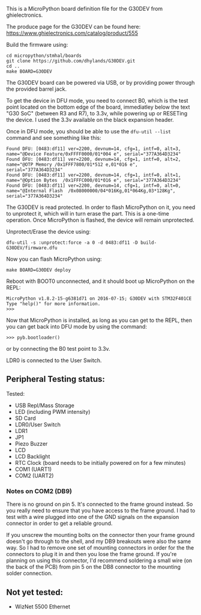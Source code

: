 This is a MicroPython board definition file for the G30DEV from ghielectronics.

The produce page for the G30DEV can be found here: https://www.ghielectronics.com/catalog/product/555

Build the firmware using:
```
cd micropython/stmhal/boards
git clone https://github.com/dhylands/G30DEV.git
cd ..
make BOARD=G30DEV
```

The G30DEV board can be powered via USB, or by providing power through the
provided barrel jack.

To get the device in DFU mode, you need to connect B0, which is the test
point located on the bottom edge of the board, immediatley below the text "G30 SoC"
(between R3 and R7), to 3.3v, while powering up or RESETing the device. I used
the 3.3v available on the black expansion header.

Once in DFU mode, you should be able to use the ```dfu-util --list``` command and see
something like this:
```
Found DFU: [0483:df11] ver=2200, devnum=14, cfg=1, intf=0, alt=3, name="@Device Feature/0xFFFF0000/01*004 e", serial="377A364D3234"
Found DFU: [0483:df11] ver=2200, devnum=14, cfg=1, intf=0, alt=2, name="@OTP Memory /0x1FFF7800/01*512 e,01*016 e", serial="377A364D3234"
Found DFU: [0483:df11] ver=2200, devnum=14, cfg=1, intf=0, alt=1, name="@Option Bytes  /0x1FFFC000/01*016 e", serial="377A364D3234"
Found DFU: [0483:df11] ver=2200, devnum=14, cfg=1, intf=0, alt=0, name="@Internal Flash  /0x08000000/04*016Kg,01*064Kg,03*128Kg", serial="377A364D3234"
```

The G30DEV is read protected. In order to flash MicroPython on it, you need
to unprotect it, which will in turn erase the part. This is a one-time
operation. Once MicroPython is flashed, the device will remain unprotected.

Unprotect/Erase the device using:
```
dfu-util -s :unprotect:force -a 0 -d 0483:df11 -D build-G30DEV/firmware.dfu
```

Now you can flash MicroPython using:
```
make BOARD=G30DEV deploy
```

Reboot with BOOT0 unconnected, and it should boot up MicroPython on the REPL:
```
MicroPython v1.8.2-15-g6381d71 on 2016-07-15; G30DEV with STM32F401CE
Type "help()" for more information.
>>> 
```

Now that MicroPython is installed, as long as you can get to the REPL, then you
can get back into DFU mode by using the command:
```
>>> pyb.bootloader()
```
or by connecting the B0 test point to 3.3v.

LDR0 is connected to the User Switch.

## Peripheral Testing status:

Tested:
- USB Repl/Mass Storage
- LED (including PWM intensity)
- SD Card
- LDR0/User Switch
- LDR1
- JP1
- Piezo Buzzer
- LCD
- LCD Backlight
- RTC Clock (board needs to be initially powered on for a few minutes)
- COM1 (UART1)
- COM2 (UART2)

### Notes on COM2 (DB9)

There is no ground on pin 5. It's connected to the frame ground instead.
So you really need to ensure that you have access to the frame ground. I had
to test with a wire plugged into one of the GND signals on the expansion
connector in order to get a reliable ground.

If you unscrew the mounting bolts on the connector then your frame ground doesn't
go through to the shell, and my DB9 breakouts were also the same way. So I had to
remove one set of mounting connectors in order for the the connectors to plug
it in and then you lose the frame ground. If you're planning on using this
connector, I'd recommend soldering a small wire (on the back of the PCB) from
pin 5 on the DB8 connector to the mounting solder connection.

## Not yet tested:
- WizNet 5500 Ethernet
